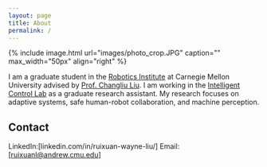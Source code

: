 ```yaml
---
layout: page
title: About
permalink: /
---
```


{% include image.html url="images/photo_crop.JPG" caption="" max_width="50px" align="right" %}

I am a graduate student in the [Robotics Institute](https://www.ri.cmu.edu/) at Carnegie Mellon University advised by [Prof. Changliu Liu](https://www.ri.cmu.edu/ri-faculty/changliu-liu/). I am working in the [Intelligent Control Lab]() as a graduate research assistant. My research focuses on adaptive systems, safe human-robot collaboration, and machine perception.

## Contact
LinkedIn:[linkedin.com/in/ruixuan-wayne-liu/]
Email: [ruixuanl@andrew.cmu.edu]


[Yavin]: https://en.wikipedia.org/wiki/Yavin
[chewy@rebel.com]: mailto:chewy@rebel.com
